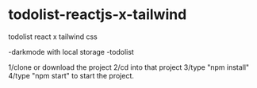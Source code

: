 # todolist-reactjs-x-tailwind
todolist react x tailwind css

<!-- Features -->
-darkmode with local storage
-todolist

<!-- How to install? -->
1/clone or download the project
2/cd into that project
3/type "npm install"
4/type "npm start" to start the project.

<!-- Happy coding folks :DD
 -->